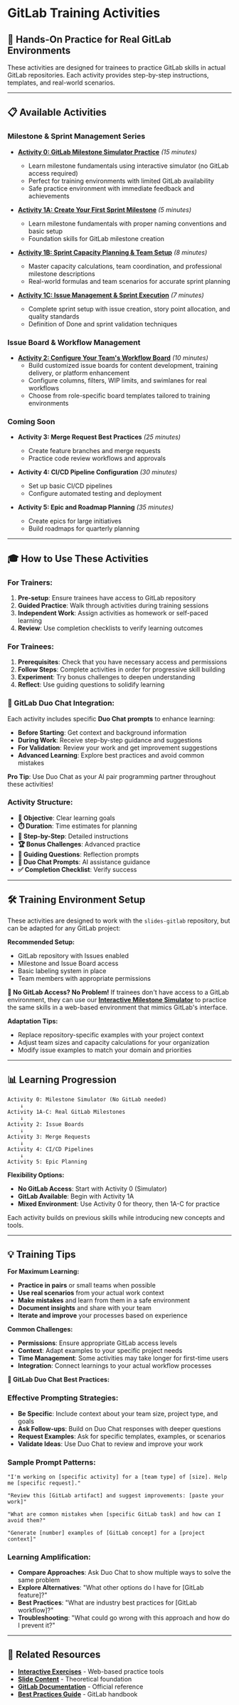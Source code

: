 # GitLab Training Activities

## 🎯 **Hands-On Practice for Real GitLab Environments**

These activities are designed for trainees to practice GitLab skills in actual GitLab repositories. Each activity provides step-by-step instructions, templates, and real-world scenarios.

---

## 📋 **Available Activities**

### **Milestone & Sprint Management Series**
- **[Activity 0: GitLab Milestone Simulator Practice](./00-milestone-simulator-practice.md)** *(15 minutes)*
  - Learn milestone fundamentals using interactive simulator (no GitLab access required)
  - Perfect for training environments with limited GitLab availability
  - Safe practice environment with immediate feedback and achievements

- **[Activity 1A: Create Your First Sprint Milestone](./01a-create-basic-milestone.md)** *(5 minutes)*
  - Learn milestone fundamentals with proper naming conventions and basic setup
  - Foundation skills for GitLab milestone creation
  
- **[Activity 1B: Sprint Capacity Planning & Team Setup](./01b-sprint-capacity-planning.md)** *(8 minutes)*
  - Master capacity calculations, team coordination, and professional milestone descriptions
  - Real-world formulas and team scenarios for accurate sprint planning
  
- **[Activity 1C: Issue Management & Sprint Execution](./01c-issue-management-sprint-execution.md)** *(7 minutes)*
  - Complete sprint setup with issue creation, story point allocation, and quality standards
  - Definition of Done and sprint validation techniques

### **Issue Board & Workflow Management**
- **[Activity 2: Configure Your Team's Workflow Board](./06-configure-workflow-board.md)** *(10 minutes)*
  - Build customized issue boards for content development, training delivery, or platform enhancement
  - Configure columns, filters, WIP limits, and swimlanes for real workflows
  - Choose from role-specific board templates tailored to training environments

### **Coming Soon**
  
- **Activity 3: Merge Request Best Practices** *(25 minutes)*
  - Create feature branches and merge requests
  - Practice code review workflows and approvals
  
- **Activity 4: CI/CD Pipeline Configuration** *(30 minutes)*
  - Set up basic CI/CD pipelines
  - Configure automated testing and deployment

- **Activity 5: Epic and Roadmap Planning** *(35 minutes)*
  - Create epics for large initiatives
  - Build roadmaps for quarterly planning

---

## 🎓 **How to Use These Activities**

### **For Trainers:**
1. **Pre-setup**: Ensure trainees have access to GitLab repository
2. **Guided Practice**: Walk through activities during training sessions
3. **Independent Work**: Assign activities as homework or self-paced learning
4. **Review**: Use completion checklists to verify learning outcomes

### **For Trainees:**
1. **Prerequisites**: Check that you have necessary access and permissions
2. **Follow Steps**: Complete activities in order for progressive skill building
3. **Experiment**: Try bonus challenges to deepen understanding
4. **Reflect**: Use guiding questions to solidify learning

### **🤖 GitLab Duo Chat Integration:**
Each activity includes specific **Duo Chat prompts** to enhance learning:
- **Before Starting**: Get context and background information
- **During Work**: Receive step-by-step guidance and suggestions
- **For Validation**: Review your work and get improvement suggestions
- **Advanced Learning**: Explore best practices and avoid common mistakes

**Pro Tip**: Use Duo Chat as your AI pair programming partner throughout these activities!

### **Activity Structure:**
- **🎯 Objective**: Clear learning goals
- **⏱️ Duration**: Time estimates for planning
- **📝 Step-by-Step**: Detailed instructions
- **🏆 Bonus Challenges**: Advanced practice
- **🤔 Guiding Questions**: Reflection prompts
- **🤖 Duo Chat Prompts**: AI assistance guidance
- **✅ Completion Checklist**: Verify success

---

## 🛠️ **Training Environment Setup**

These activities are designed to work with the `slides-gitlab` repository, but can be adapted for any GitLab project:

**Recommended Setup:**
- GitLab repository with Issues enabled
- Milestone and Issue Board access
- Basic labeling system in place
- Team members with appropriate permissions

**🚨 No GitLab Access? No Problem!**
If trainees don't have access to a GitLab environment, they can use our **[Interactive Milestone Simulator](../app/exercises/GitLabMilestoneSimulator.tsx)** to practice the same skills in a web-based environment that mimics GitLab's interface.

**Adaptation Tips:**
- Replace repository-specific examples with your project context
- Adjust team sizes and capacity calculations for your organization
- Modify issue examples to match your domain and priorities

---

## 📊 **Learning Progression**

```
Activity 0: Milestone Simulator (No GitLab needed)
    ↓
Activity 1A-C: Real GitLab Milestones
    ↓
Activity 2: Issue Boards
    ↓
Activity 3: Merge Requests
    ↓
Activity 4: CI/CD Pipelines
    ↓
Activity 5: Epic Planning
```

**Flexibility Options:**
- **No GitLab Access**: Start with Activity 0 (Simulator)
- **GitLab Available**: Begin with Activity 1A
- **Mixed Environment**: Use Activity 0 for theory, then 1A-C for practice

Each activity builds on previous skills while introducing new concepts and tools.

---

## 💡 **Training Tips**

**For Maximum Learning:**
- **Practice in pairs** or small teams when possible
- **Use real scenarios** from your actual work context
- **Make mistakes** and learn from them in a safe environment
- **Document insights** and share with your team
- **Iterate and improve** your processes based on experience

**Common Challenges:**
- **Permissions**: Ensure appropriate GitLab access levels
- **Context**: Adapt examples to your specific project needs
- **Time Management**: Some activities may take longer for first-time users
- **Integration**: Connect learnings to your actual workflow processes

**🤖 GitLab Duo Chat Best Practices:**

### **Effective Prompting Strategies:**
- **Be Specific**: Include context about your team size, project type, and goals
- **Ask Follow-ups**: Build on Duo Chat responses with deeper questions
- **Request Examples**: Ask for specific templates, examples, or scenarios
- **Validate Ideas**: Use Duo Chat to review and improve your work

### **Sample Prompt Patterns:**
```
"I'm working on [specific activity] for a [team type] of [size]. Help me [specific request]."

"Review this [GitLab artifact] and suggest improvements: [paste your work]"

"What are common mistakes when [specific GitLab task] and how can I avoid them?"

"Generate [number] examples of [GitLab concept] for a [project context]"
```

### **Learning Amplification:**
- **Compare Approaches**: Ask Duo Chat to show multiple ways to solve the same problem
- **Explore Alternatives**: "What other options do I have for [GitLab feature]?"
- **Best Practices**: "What are industry best practices for [GitLab workflow]?"
- **Troubleshooting**: "What could go wrong with this approach and how do I prevent it?"

---

## 🔗 **Related Resources**

- **[Interactive Exercises](../app/exercises/)** - Web-based practice tools
- **[Slide Content](../slides/)** - Theoretical foundation
- **[GitLab Documentation](https://docs.gitlab.com/)** - Official reference
- **[Best Practices Guide](https://about.gitlab.com/handbook/)** - GitLab handbook
